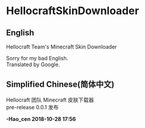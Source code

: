 # HellocraftSkinDownloader

## English
Hellocraft Team's Minecraft Skin Downloader    
  
Sorry for my bad English.  
Translated by Google.  
  
## Simplified Chinese(简体中文) 
Hellocraft 团队 Minecraft 皮肤下载器  
pre-release 0.0.1 发布
  
**-Hao_cen 2018-10-28 17:56**
